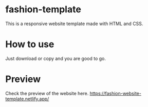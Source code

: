 # fashion-template

This is a responsive website template made with HTML and CSS.

# How to use 
Just download or copy and you are good to go.

# Preview
Check the preview of the website here.
https://fashion-website-template.netlify.app/
